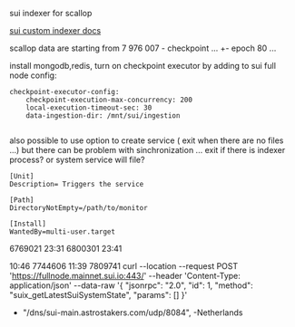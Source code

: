 sui indexer for scallop

[sui custom indexer docs](https://docs.sui.io/guides/developer/advanced/custom-indexer)

scallop data are starting from 7 976 007 - checkpoint ... +- epoch 80 ...

install mongodb,redis,
turn on checkpoint executor by adding to sui full node config:
```
checkpoint-executor-config:
    checkpoint-execution-max-concurrency: 200
    local-execution-timeout-sec: 30
    data-ingestion-dir: /mnt/sui/ingestion
    
```  
    
 also possible to use option to create service ( exit when there are no files ...) but there can be problem with sinchronization ...
exit if there is indexer process? or system service will file?

```
[Unit]
Description= Triggers the service

[Path]
DirectoryNotEmpty=/path/to/monitor

[Install]
WantedBy=multi-user.target
```

6769021 23:31
6800301 23:41

10:46 7744606
11:39 7809741
curl --location --request POST 'https://fullnode.mainnet.sui.io:443/' --header 'Content-Type: application/json' --data-raw
'{
"jsonrpc": "2.0",
"id": 1,
"method": "suix_getLatestSuiSystemState",
"params": []
}'

- "/dns/sui-main.astrostakers.com/udp/8084", -Netherlands